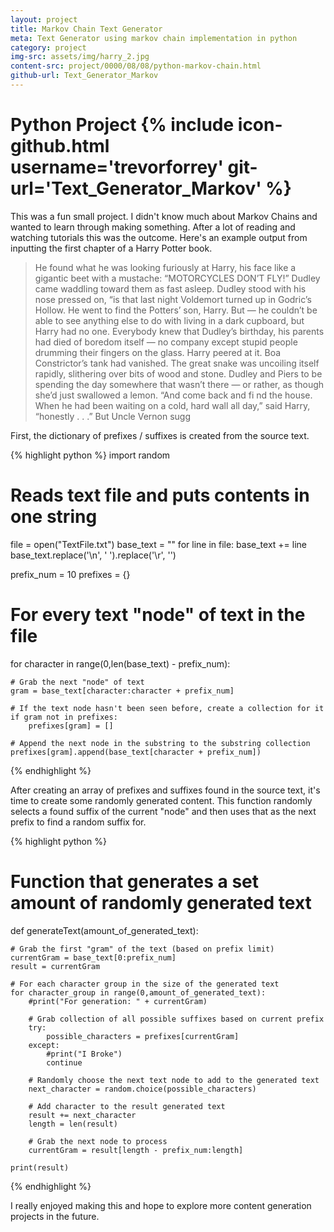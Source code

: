 ```yaml
---
layout: project
title: Markov Chain Text Generator
meta: Text Generator using markov chain implementation in python
category: project
img-src: assets/img/harry_2.jpg
content-src: project/0000/08/08/python-markov-chain.html
github-url: Text_Generator_Markov
---
```


# Python Project {% include icon-github.html username='trevorforrey' git-url='Text_Generator_Markov' %}

This was a fun small project. I didn't know much about Markov Chains and wanted
to learn through making something. After a lot of reading and watching tutorials
this was the outcome. Here's an example output from inputting the first chapter
of a Harry Potter book.

> He found what he was looking furiously at Harry, his face like a gigantic
beet with a mustache: “MOTORCYCLES DON’T FLY!”
Dudley came waddling toward them as fast asleep.
Dudley stood with his nose pressed on, “is that last night Voldemort
turned up in Godric’s Hollow. He went to find the Potters’ son, Harry.
But — he couldn’t be able to see anything else to do with living in a dark cupboard,
but Harry had no one. Everybody knew that Dudley’s birthday, his parents had died of boredom
itself — no company except stupid people drumming their fingers on the glass. Harry
peered at it. Boa Constrictor’s tank had vanished. The great snake was uncoiling itself rapidly,
slithering over bits of wood and stone. Dudley and Piers to be spending the day somewhere that
wasn’t there — or rather, as though she’d just swallowed a lemon.
“And come back and fi nd the house. When he had been waiting
on a cold, hard wall all day,” said Harry, “honestly . . .”
But Uncle Vernon sugg

First, the dictionary of prefixes / suffixes is created from the source text.

{% highlight python %}
import random

# Reads text file and puts contents in one string
file = open("TextFile.txt")
base_text = ""
for line in file:
    base_text += line
base_text.replace('\n', ' ').replace('\r', '')

prefix_num = 10
prefixes = {}

# For every text "node" of text in the file
for character in range(0,len(base_text) - prefix_num):

    # Grab the next "node" of text
    gram = base_text[character:character + prefix_num]

    # If the text node hasn't been seen before, create a collection for it
    if gram not in prefixes:
        prefixes[gram] = []

    # Append the next node in the substring to the substring collection
    prefixes[gram].append(base_text[character + prefix_num])
{% endhighlight %}

After creating an array of prefixes and suffixes found in the source text, it's
time to create some randomly generated content. This function randomly selects
a found suffix of the current "node" and then uses that as the next prefix to find
a random suffix for.

{% highlight python %}
# Function that generates a set amount of randomly generated text
def generateText(amount_of_generated_text):

    # Grab the first "gram" of the text (based on prefix limit)
    currentGram = base_text[0:prefix_num]
    result = currentGram

    # For each character group in the size of the generated text
    for character_group in range(0,amount_of_generated_text):
        #print("For generation: " + currentGram)

        # Grab collection of all possible suffixes based on current prefix
        try:
            possible_characters = prefixes[currentGram]
        except:
            #print("I Broke")
            continue

        # Randomly choose the next text node to add to the generated text
        next_character = random.choice(possible_characters)

        # Add character to the result generated text
        result += next_character
        length = len(result)

        # Grab the next node to process
        currentGram = result[length - prefix_num:length]

    print(result)
{% endhighlight %}

I really enjoyed making this and hope to explore more content generation projects
in the future.
